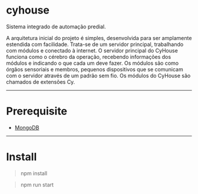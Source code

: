 cyhouse
=======

Sistema integrado de automação predial.

A arquitetura inicial do projeto é simples, desenvolvida para ser amplamente estendida com facilidade. Trata-se de um servidor principal, trabalhando com módulos e conectado à internet. O servidor principal do CyHouse funciona como o cérebro da operação, recebendo informações dos módulos e indicando o que cada um deve fazer. Os módulos são como órgãos sensoriais e membros, pequenos dispositivos que se comunicam com o servidor através de um padrão sem fio. Os módulos do CyHouse são chamados de extensões Cy.

--------------------

Prerequisite
===

* [MongoDB](http://www.mongodb.org/)

--------------------

Install
===

> npm install

> npm run start
